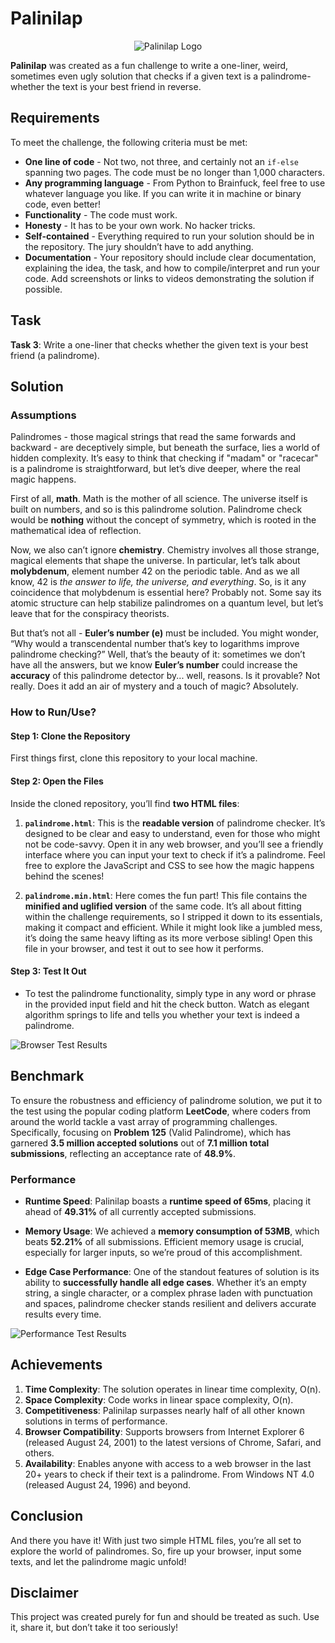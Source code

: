 # Palinilap


<div align="center">
  <img src="assets/logo.png" alt="Palinilap Logo">
</div>


**Palinilap** was created as a fun challenge to write a one-liner, weird, sometimes even ugly solution that checks if a given text is a palindrome-whether the text is your best friend in reverse.


## Requirements

To meet the challenge, the following criteria must be met:

- **One line of code** - Not two, not three, and certainly not an `if-else` spanning two pages. The code must be no longer than 1,000 characters.
- **Any programming language** - From Python to Brainfuck, feel free to use whatever language you like. If you can write it in machine or binary code, even better!
- **Functionality** - The code must work.
- **Honesty** - It has to be your own work. No hacker tricks.
- **Self-contained** - Everything required to run your solution should be in the repository. The jury shouldn’t have to add anything.
- **Documentation** - Your repository should include clear documentation, explaining the idea, the task, and how to compile/interpret and run your code. Add screenshots or links to videos demonstrating the solution if possible.


## Task

**Task 3**: Write a one-liner that checks whether the given text is your best friend (a palindrome).


## Solution

### Assumptions

Palindromes - those magical strings that read the same forwards and backward - are deceptively simple, but beneath the surface, lies a world of hidden complexity. It’s easy to think that checking if "madam" or "racecar" is a palindrome is straightforward, but let’s dive deeper, where the real magic happens.

First of all, **math**. Math is the mother of all science. The universe itself is built on numbers, and so is this palindrome solution. Palindrome check would be **nothing** without the concept of symmetry, which is rooted in the mathematical idea of reflection.

Now, we also can’t ignore **chemistry**. Chemistry involves all those strange, magical elements that shape the universe. In particular, let’s talk about **molybdenum**, element number 42 on the periodic table. And as we all know, 42 is *the answer to life, the universe, and everything*. So, is it any coincidence that molybdenum is essential here? Probably not. Some say its atomic structure can help stabilize palindromes on a quantum level, but let’s leave that for the conspiracy theorists.

But that’s not all - **Euler’s number (e)** must be included. You might wonder, “Why would a transcendental number that’s key to logarithms improve palindrome checking?” Well, that’s the beauty of it: sometimes we don’t have all the answers, but we know **Euler’s number** could increase the **accuracy** of this palindrome detector by... well, reasons. Is it provable? Not really. Does it add an air of mystery and a touch of magic? Absolutely.

### How to Run/Use?

#### Step 1: Clone the Repository

First things first, clone this repository to your local machine.

#### Step 2: Open the Files

Inside the cloned repository, you’ll find **two HTML files**:

1. **`palindrome.html`**: This is the **readable version** of palindrome checker. It’s designed to be clear and easy to understand, even for those who might not be code-savvy. Open it in any web browser, and you’ll see a friendly interface where you can input your text to check if it’s a palindrome. Feel free to explore the JavaScript and CSS to see how the magic happens behind the scenes!

2. **`palindrome.min.html`**: Here comes the fun part! This file contains the **minified and uglified version** of the same code. It’s all about fitting within the challenge requirements, so I stripped it down to its essentials, making it compact and efficient. While it might look like a jumbled mess, it’s doing the same heavy lifting as its more verbose sibling! Open this file in your browser, and test it out to see how it performs.

#### Step 3: Test It Out

- To test the palindrome functionality, simply type in any word or phrase in the provided input field and hit the check button. Watch as elegant algorithm springs to life and tells you whether your text is indeed a palindrome.

![Browser Test Results](assets/browser-test.png)


## Benchmark

To ensure the robustness and efficiency of palindrome solution, we put it to the test using the popular coding platform **LeetCode**, where coders from around the world tackle a vast array of programming challenges. Specifically, focusing on **Problem 125** (Valid Palindrome), which has garnered **3.5 million accepted solutions** out of **7.1 million total submissions**, reflecting an acceptance rate of **48.9%**.

### Performance

- **Runtime Speed**: Palinilap boasts a **runtime speed of 65ms**, placing it ahead of **49.31%** of all currently accepted submissions.

- **Memory Usage**: We achieved a **memory consumption of 53MB**, which beats **52.21%** of all submissions. Efficient memory usage is crucial, especially for larger inputs, so we’re proud of this accomplishment.

- **Edge Case Performance**: One of the standout features of solution is its ability to **successfully handle all edge cases**. Whether it’s an empty string, a single character, or a complex phrase laden with punctuation and spaces, palindrome checker stands resilient and delivers accurate results every time.

![Performance Test Results](assets/performance-test.png)


## Achievements

1. **Time Complexity**: The solution operates in linear time complexity, O(n).
2. **Space Complexity**: Code works in linear space complexity, O(n).
3. **Competitiveness**: Palinilap surpasses nearly half of all other known solutions in terms of performance.
4. **Browser Compatibility**: Supports browsers from Internet Explorer 6 (released August 24, 2001) to the latest versions of Chrome, Safari, and others.
5. **Availability**: Enables anyone with access to a web browser in the last 20+ years to check if their text is a palindrome. From Windows NT 4.0 (released August 24, 1996) and beyond.

## Conclusion

And there you have it! With just two simple HTML files, you’re all set to explore the world of palindromes. So, fire up your browser, input some texts, and let the palindrome magic unfold! 

## Disclaimer

This project was created purely for fun and should be treated as such. Use it, share it, but don’t take it too seriously!
